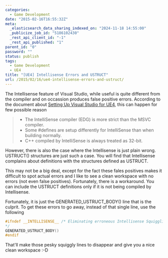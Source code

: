 ```yaml
---
categories:
  - Game Development
date: "2015-02-16T16:55:32Z"
meta:
  _elasticsearch_data_sharing_indexed_on: "2024-11-18 14:55:00"
  _publicize_job_id: "5186102430"
  _rest_api_client_id: "-1"
  _rest_api_published: "1"
parent_id: "0"
password: ""
status: publish
tags:
  - Game Development
  - UE4
title: "[UE4] Intellisense Errors and USTRUCT"
url: /2015/02/16/ue4-intellisense-errors-and-ustruct/
---
```


The Intellisense feature of Visual Studio, while useful is quite different from
the compiler and on occassion produces false positive errors. According to the
document about
[Setting Up Visual Studio for UE4](https://docs.unrealengine.com/latest/INT/Programming/Development/VisualStudioSetup/index.html),
this can happen for few possible reason

> - The IntelliSense compiler (EDG) is more strict than the MSVC compiler.
> - Some #defines are setup differently for IntelliSense than when building
>   normally.
> - C++ compiled by IntelliSense is always treated as 32-bit.

However, there is also the case where the Intellisense is just plain wrong.
USTRUCT() structures are just such a case. You will find that Intellisense
complains about definitions with the structures defined as USTRUCT.

This may not be a big deal, except for the fact these fales positives makes it
difficult to spot actual errors and I like to see a clean workspace with no
errors (not even false positives). Fortunately, there is a workaround. You can
include the USTRUCT definitions only if it is not being compiled by
Intellisense.

Fortunately, it is just the GENERATED_USTRUCT_BODY() line that is the culprit.
To get these errors to go away, instead of that single line, use the following

```c++
#ifndef __INTELLISENSE__ /* Eliminating erroneous Intellisense Squigglies
*/
GENERATED_USTRUCT_BODY()
#endif

```

That'll make those pesky squiggly lines to disappear and give you a nice clean
workspace :-D
